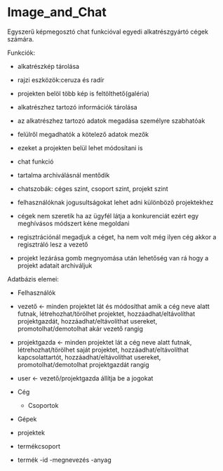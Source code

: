 # Image_and_Chat
Egyszerű képmegosztó chat funkcióval egyedi alkatrészgyártó cégek számára.

Funkciók:
- alkatrészkép tárolása
 - rajzi eszközök:ceruza és radír
 - projekten belöl több kép is feltölthető(galéria)
 
- alkatrészhez tartozó információk tárolása
 - az alkatrészhez tartozó adatok megadása személyre szabhatóak 
  - felülről megadhatók a kötelező adatok mezők
   - ezeket a projekten belül lehet módosítani is
   
- chat funkció
 - tartalma archiválásnál mentődik
 - chatszobák: céges szint, csoport szint, projekt szint


- felhasználóknak jogusultságokat lehet adni különböző projektekhez

- cégek nem szeretik ha az ügyfél látja a konkurenciát ezért egy meghívásos módszert kéne megoldani

- regisztrációnál megadjuk a céget, ha nem volt még ilyen cég akkor a regisztráló lesz a vezető
 
- projekt lezárása gomb megnyomása után lehetőség van rá hogy a projekt adatait archiváljuk


Adatbázis elemei:
  - Felhasználók
   - vezető <- minden projektet lát és módosíthat amik a cég neve alatt futnak, létrehozhat/törölhet projektet, hozzáadhat/eltávolíthat projektgazdát, hozzáadhat/eltávolíthat usereket, promotolhat/demotolhat akár vezető rangig
   - projektgazda <- minden projektet lát a cég neve alatt futnak, létrehozhat/törölhet saját projektet, hozzáadhat/eltávolíthat kapcsolattartót, hozzáadhat/eltávolíthat usereket, promotolhat/demotolhat projektgazdát rangig
   - user <- vezető/projektgazda állítja be a jogokat
   
  - Cég
    - Csoportok
  - Gépek
   - projektek
  - termékcsoport
   - termék
    -id
    -megnevezés
    -anyag

